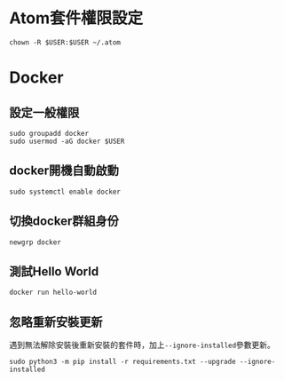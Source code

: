 # Atom套件權限設定

```
chown -R $USER:$USER ~/.atom
```

# Docker
## 設定一般權限
```
sudo groupadd docker
sudo usermod -aG docker $USER
```

## docker開機自動啟動
```
sudo systemctl enable docker
```

## 切換docker群組身份

```
newgrp docker
```

## 測試Hello World
```
docker run hello-world
```

## 忽略重新安裝更新
遇到無法解除安裝後重新安裝的套件時，加上`--ignore-installed`參數更新。

```
sudo python3 -m pip install -r requirements.txt --upgrade --ignore-installed
```
